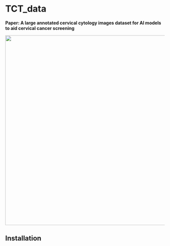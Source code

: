 # TCT_data
<p align="left"><b>Paper: A large annotated cervical cytology images dataset for AI models to aid cervical cancer screening</b></p>
<p align="left"><img width="600" src="https://github.com/zx333445/TCT_data/blob/main/flow.png?raw=true"></p>

## Installation

```bash

```
